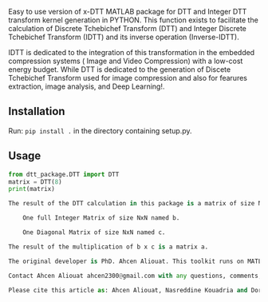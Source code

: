 Easy to use version of x-DTT MATLAB package for DTT and Integer DTT transform kernel generation in PYTHON. This function exists to facilitate the calculation of Discrete Tchebichef Transform (DTT) and Integer Discrete Tchebichef Transform (IDTT) and its inverse operation (Inverse-IDTT).

IDTT is dedicated to the integration of this transformation in the embedded compression systems ( Image and Video Compression) with a low-cost energy budget. While DTT is dedicated to the generation of Discete Tchebichef Transform used for image compression and also for fearures extraction, image analysis, and Deep Learning!.

## Installation
Run: `pip install .` in the directory containing setup.py.

## Usage
```python
from dtt_package.DTT import DTT
matrix = DTT(8)
print(matrix)

The result of the DTT calculation in this package is a matrix of size NxN. The results of the IDTT operation are two matrices as below:

    One full Integer Matrix of size NxN named b.

    One Diagonal Matrix of size NxN named c.

The result of the multiplication of b x c is a matrix a.

The original developer is PhD. Ahcen Aliouat. This toolkit runs on MATLAB R2009a or is newer in Microsoft Windows or Linux. Mac OS is not officially supported, but should function as intended.

Contact Ahcen Aliouat ahcen2300@gmail.com with any questions, comments, or concerns regarding this toolkit.

Please cite this article as: Ahcen Aliouat, Nasreddine Kouadria and Doru Florin Chiper, x-DTT: A package for calculating real and Integer Discrete Tchebichef Transform kernels based on orthogonal polynomials. SoftwareX (2023) 101441, https://doi.org/10.1016/j.softx.2023.101441.
